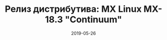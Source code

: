 ---
layout: post
title: "Релиз дистрибутива: MX Linux MX-18.3 \"Continuum\""
date: 2019-05-26   
---